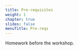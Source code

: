 ```yaml
---
title: Pre-requisites
weight: 1
chapter: true
slides: false
menuTitle: Pre-reqs
---
```


Homework before the workshop.